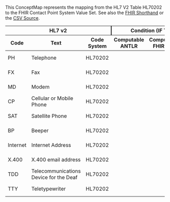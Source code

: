 
This ConceptMap represents the mapping from the HL7 V2 Table HL70202 to the FHIR Contact Point System Value Set. See also the <a href='https://github.com/HL7/v2-to-fhir/blob/master/input/fsh/Table HL70202 to Contact Point System.fsh'>FHIR Shorthand</a> or the <a href='https://github.com/HL7/v2-to-fhir/blob/master/mappings/codesystems/HL7 Concept Map_ TelecommunicationEquipmentType - Sheet1.csv'>CSV Source</a>.
<table class='grid'><thead>
<tr><th colspan='3' style='border-right: 2px solid black;'>HL7 v2</th><th colspan='3' style='border-right: 2px solid black;'>Condition (IF True, args)</th><th colspan='4'>HL7 FHIR</th><th rowspan='2'>Comments</th></tr>
<tr><th>Code</th><th>Text</th><th>Code System</th><th>Computable ANTLR</th><th>Computable FHIRPath</th><th>Narrative</th><th>Code</th><th>Proposed Extension</th><th>Display</th><th>Code System</th></tr></thead>
<tbody>
<tr><td>PH</td><td>Telephone</td><td style='border-right: 2px'>HL70202</td><td style='border-right: 2px'></td><td style='border-right: 2px'></td><td style='border-right: 2px'></td><td>phone</td><td style='border-right: 2px'></td><td>Phone</td><td><a href='https://hl7.org/fhir/R4/codesystem-contact-point-system.html'>http://hl7.org/fhir/contact-point-system</a></td><td style='border-right: 2px'></td></tr>
<tr><td>FX</td><td>Fax</td><td style='border-right: 2px'>HL70202</td><td style='border-right: 2px'></td><td style='border-right: 2px'></td><td style='border-right: 2px'></td><td>fax</td><td style='border-right: 2px'></td><td>Fax</td><td><a href='https://hl7.org/fhir/R4/codesystem-contact-point-system.html'>http://hl7.org/fhir/contact-point-system</a></td><td style='border-right: 2px'></td></tr>
<tr><td>MD</td><td>Modem</td><td style='border-right: 2px'>HL70202</td><td style='border-right: 2px'></td><td style='border-right: 2px'></td><td style='border-right: 2px'></td><td>other</td><td style='border-right: 2px'></td><td>Other</td><td><a href='https://hl7.org/fhir/R4/codesystem-contact-point-system.html'>http://hl7.org/fhir/contact-point-system</a></td><td style='border-right: 2px'></td></tr>
<tr><td>CP</td><td>Cellular or Mobile Phone</td><td style='border-right: 2px'>HL70202</td><td style='border-right: 2px'></td><td style='border-right: 2px'></td><td style='border-right: 2px'></td><td>mobile</td><td style='border-right: 2px'></td><td>Mobile</td><td><a href='https://hl7.org/fhir/R4/codesystem-contact-point-use.html'>http://hl7.org/fhir/contact-point-use</a></td><td style='border-right: 2px'></td></tr>
<tr><td>SAT</td><td>Satellite Phone</td><td style='border-right: 2px'>HL70202</td><td style='border-right: 2px'></td><td style='border-right: 2px'></td><td style='border-right: 2px'></td><td>other</td><td style='border-right: 2px'></td><td>Other</td><td><a href='https://hl7.org/fhir/R4/codesystem-contact-point-system.html'>http://hl7.org/fhir/contact-point-system</a></td><td style='border-right: 2px'></td></tr>
<tr><td>BP</td><td>Beeper</td><td style='border-right: 2px'>HL70202</td><td style='border-right: 2px'></td><td style='border-right: 2px'></td><td style='border-right: 2px'></td><td>pager</td><td style='border-right: 2px'></td><td>Pager</td><td><a href='https://hl7.org/fhir/R4/codesystem-contact-point-system.html'>http://hl7.org/fhir/contact-point-system</a></td><td style='border-right: 2px'></td></tr>
<tr><td>Internet</td><td>Internet Address</td><td style='border-right: 2px'>HL70202</td><td style='border-right: 2px'></td><td style='border-right: 2px'></td><td style='border-right: 2px'></td><td>email</td><td style='border-right: 2px'></td><td>email</td><td><a href='https://hl7.org/fhir/R4/codesystem-contact-point-system.html'>http://hl7.org/fhir/contact-point-system</a></td><td style='border-right: 2px'></td></tr>
<tr><td>X.400</td><td>X.400 email address</td><td style='border-right: 2px'>HL70202</td><td style='border-right: 2px'></td><td style='border-right: 2px'></td><td style='border-right: 2px'></td><td>email</td><td style='border-right: 2px'></td><td>email</td><td><a href='https://hl7.org/fhir/R4/codesystem-contact-point-system.html'>http://hl7.org/fhir/contact-point-system</a></td><td style='border-right: 2px'></td></tr>
<tr><td>TDD</td><td>Telecommunications Device for the Deaf</td><td style='border-right: 2px'>HL70202</td><td style='border-right: 2px'></td><td style='border-right: 2px'></td><td style='border-right: 2px'></td><td>other</td><td style='border-right: 2px'></td><td>Other</td><td><a href='https://hl7.org/fhir/R4/codesystem-contact-point-system.html'>http://hl7.org/fhir/contact-point-system</a></td><td style='border-right: 2px'></td></tr>
<tr><td>TTY</td><td>Teletypewriter</td><td style='border-right: 2px'>HL70202</td><td style='border-right: 2px'></td><td style='border-right: 2px'></td><td style='border-right: 2px'></td><td>other</td><td style='border-right: 2px'></td><td>Other</td><td><a href='https://hl7.org/fhir/R4/codesystem-contact-point-system.html'>http://hl7.org/fhir/contact-point-system</a></td><td style='border-right: 2px'></td></tr>
</tbody></table>
